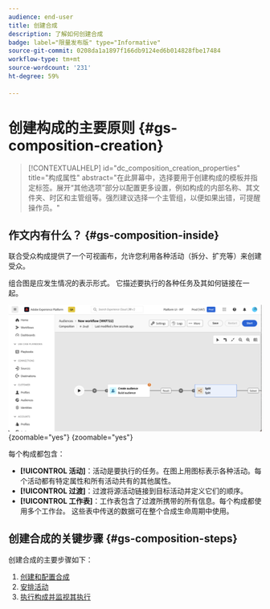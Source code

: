 ```yaml
---
audience: end-user
title: 创建合成
description: 了解如何创建合成
badge: label="限量发布版" type="Informative"
source-git-commit: 0208da1a1897f166db9124ed6b014828fbe17484
workflow-type: tm+mt
source-wordcount: '231'
ht-degree: 59%

---
```



# 创建构成的主要原则 {#gs-composition-creation}

>[!CONTEXTUALHELP]
>id="dc_composition_creation_properties"
>title="构成属性"
>abstract="在此屏幕中，选择要用于创建构成的模板并指定标签。展开“其他选项”部分以配置更多设置，例如构成的内部名称、其文件夹、时区和主管组等。强烈建议选择一个主管组，以便如果出错，可提醒操作员。"

## 作文内有什么？ {#gs-composition-inside}

联合受众构成提供了一个可视画布，允许您利用各种活动（拆分、扩充等）来创建受众。

组合图是应发生情况的表示形式。 它描述要执行的各种任务及其如何链接在一起。

![](assets/composition-example.png){zoomable="yes"} {zoomable="yes"}

每个构成都包含：

* **[!UICONTROL 活动]**：活动是要执行的任务。在图上用图标表示各种活动。每个活动都有特定属性和所有活动共有的其他属性。
* **[!UICONTROL 过渡]**：过渡将源活动链接到目标活动并定义它们的顺序。
* **[!UICONTROL 工作表]**：工作表包含了过渡所携带的所有信息。每个构成都使用多个工作台。 这些表中传送的数据可在整个合成生命周期中使用。

## 创建合成的关键步骤 {#gs-composition-steps}

创建合成的主要步骤如下：

1. [创建和配置合成](../compositions/create-composition.md)
1. [安排活动](../compositions/orchestrate-activities.md)
1. [执行构成并监视其执行](../compositions/start-monitor-composition.md)

